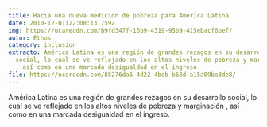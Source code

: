 ```yaml
---
title: Hacia una nueva medición de pobreza para América Latina
date: 2010-12-01T22:08:13.759Z
img: https://ucarecdn.com/b9fd347f-16b9-4319-95b9-415ebacf6bef/
autor: Ethos
category: inclusion
extracto: América Latina es una región de grandes rezagos en su desarrollo
  social, lo cual se ve reflejado en los altos niveles de pobreza y marginación
  , así como en una marcada desigualdad en el ingreso
file: https://ucarecdn.com/85276da6-4d22-4beb-b68d-a15a09ba3de8/
---
```

América Latina es una región de grandes rezagos en su desarrollo social, lo cual se ve reflejado en los altos niveles de pobreza y marginación , así como en una marcada desigualdad en el ingreso.
